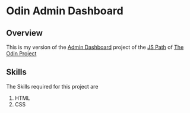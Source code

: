 # Odin Admin Dashboard

## Overview

This is my version of the [Admin Dashboard](https://www.theodinproject.com/lessons/node-path-intermediate-html-and-css-admin-dashboard) project of the [JS Path](https://www.theodinproject.com/paths/full-stack-javascript) of [The Odin Project](https://www.theodinproject.com)

## Skills

The Skills required for this project are

1. HTML
2. CSS